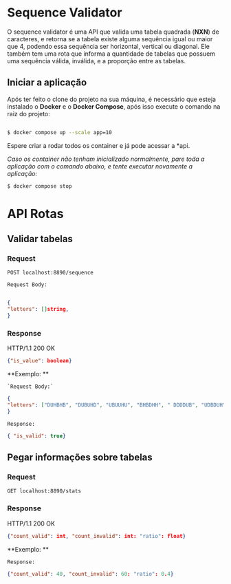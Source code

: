 
# Sequence Validator

  
O sequence validator é uma API que valida uma tabela quadrada (**NXN**) de caracteres,  e retorna se a tabela existe alguma sequência igual ou maior que 4, podendo essa sequência ser horizontal, vertical ou diagonal. Ele também tem uma rota que informa a quantidade de tabelas que possuem uma sequência válida, inválida, e a proporção entre as tabelas.

  ## Iniciar a aplicação

Após ter feito o clone do projeto na sua máquina, é necessário que esteja instalado o **Docker** e o **Docker Compose**, após isso execute o comando na raiz do projeto:

```bash

$ docker compose up --scale app=10

```

Espere criar a rodar todos os container e já pode acessar a *api.

*Caso os container não tenham inicializado normalmente, pare toda a aplicação com o comando abaixo, e tente executar novamente a aplicação:*

```bash
$ docker compose stop
``` 


# API Rotas 

  

## Validar tabelas  

### Request  

`POST localhost:8890/sequence`

  `Request Body:` 

```json

{
"letters": []string,
}

```
  

### Response
  

HTTP/1.1 200 OK

 ```json 
{"is_value": boolean}
```


  
 

**Exemplo: **

    `Request Body:` 

```json
{
"letters": ["DUHBHB", "DUBUHD", "UBUUHU", "BHBDHH", " DDDDUB", "UDBDUH"]
}
```
`Response:`

 ```json
{ "is_valid": true}
```


## Pegar informações sobre tabelas

### Request  

`GET localhost:8890/stats`  

### Response
  

HTTP/1.1 200 OK

 ```json 
{"count_valid": int, "count_invalid": int: "ratio": float}
``` 
 

**Exemplo: **


`Response:`

 ```json
{"count_valid": 40, "count_invalid": 60: "ratio": 0.4}
```

